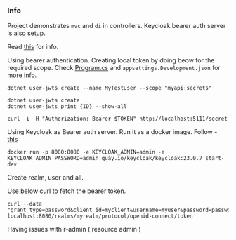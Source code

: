 ### Info
Project demonstrates `mvc` and `di` in controllers. Keycloak bearer auth server is also setup.

Read [this][def] for info.

[def]: https://learn.microsoft.com/en-us/aspnet/core/security/authentication/jwt-authn?view=aspnetcore-8.0&tabs=linux

Using bearer authentication. Creating local token by doing beow for the required scope. Check [Program.cs](./Program.cs) and `appsettings.Development.json` for more info.

```
dotnet user-jwts create --name MyTestUser --scope "myapi:secrets"

dotnet user-jwts create
dotnet user-jwts print {ID} --show-all

curl -i -H "Authorization: Bearer $TOKEN" http://localhost:5111/secret
```

Using Keycloak as Bearer auth server. Run it as a docker image. Follow - [this]()

```
docker run -p 8080:8080 -e KEYCLOAK_ADMIN=admin -e KEYCLOAK_ADMIN_PASSWORD=admin quay.io/keycloak/keycloak:23.0.7 start-dev
```
Create realm, user and all.

Use below curl to fetch the bearer token.
```
curl --data "grant_type=password&client_id=myclient&username=myuser&password=passwd&client_secret=cliSecret" localhost:8080/realms/myrealm/protocol/openid-connect/token
```

Having issues with r-admin ( resource admin )
